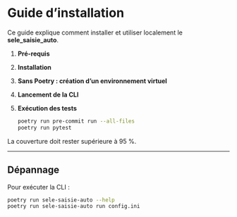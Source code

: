 # Guide d’installation

Ce guide explique comment installer et utiliser localement le **sele_saisie_auto**.

1. **Pré-requis**
2. **Installation**
3. **Sans Poetry : création d’un environnement virtuel**
4. **Lancement de la CLI**
5. **Exécution des tests**

   ```bash
   poetry run pre-commit run --all-files
   poetry run pytest
   ```

La couverture doit rester supérieure à 95 %.

---

## Dépannage

Pour exécuter la CLI :

```bash
poetry run sele-saisie-auto --help
poetry run sele-saisie-auto run config.ini
```

